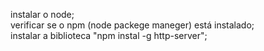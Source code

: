 instalar o node;</br>
verificar se o npm (node packege maneger) está instalado;</br>
instalar a biblioteca "npm instal -g http-server";</br>

